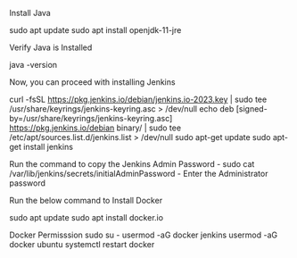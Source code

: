Install Java

sudo apt update
sudo apt install openjdk-11-jre


Verify Java is Installed

java -version


Now, you can proceed with installing Jenkins

curl -fsSL https://pkg.jenkins.io/debian/jenkins.io-2023.key | sudo tee \
  /usr/share/keyrings/jenkins-keyring.asc > /dev/null
echo deb [signed-by=/usr/share/keyrings/jenkins-keyring.asc] \
  https://pkg.jenkins.io/debian binary/ | sudo tee \
  /etc/apt/sources.list.d/jenkins.list > /dev/null
sudo apt-get update
sudo apt-get install jenkins


 Run the command to copy the Jenkins Admin Password - sudo cat /var/lib/jenkins/secrets/initialAdminPassword - Enter the Administrator password



 Run the below command to Install Docker

sudo apt update
sudo apt install docker.io


Docker Permisssion
sudo su - 
usermod -aG docker jenkins
usermod -aG docker ubuntu
systemctl restart docker
